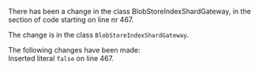 There has been a change in the class BlobStoreIndexShardGateway, in the section of code starting on line nr 467.
  
The change is in the class ```BlobStoreIndexShardGateway```.
  
The following changes have been made:  
Inserted literal ```false``` on line 467.  
